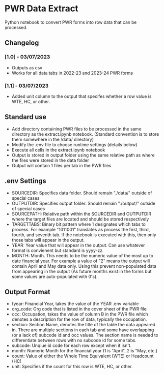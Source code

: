 # PWR Data Extract

Python notebook to convert PWR forms into row data that can be processed.

## Changelog

### [1.0] - 03/07/2023

- Outputs as csv
- Works for all data tabs in 2022-23 and 2023-24 PWR forms

### [1.1] - 03/07/2023

- Added unit column to the output that specifes whether a row value is WTE, HC, or other.

## Standard use

- Add directory containing PWR files to be processed in the same directory as the extract.ipynb notebook. (Standard convention is to store them somewhere in the /data/ directory)
- Modify the .env file to choose runtime settings (details below)
- Execute all cells in the extract.ipynb notebook
- Output is stored in output folder using the same relative path as where the files were stored in the data folder
- Output will contain 1 files per tab in the PWR files

## .env Settings

- SOURCEDIR: Specifies data folder. Should remain "./data/" outside of special cases
- OUTPUTDIR: Specifies output folder. Should remain "./output/" outside of special cases
- SOURCEPATH: Relative path within the SOURCEDIR and OUTPUTDIR where the target files are located and should be stored respectively
- TARGETTABS: Binary bit pattern where 1 designates which tabs to process. For example "1011001" translates as process the first, third, fourth, and seventh tab. If the notebook is executed with this, then only those tabs will appear in the output.
- YEAR: Year value that will appear in the output. Can use whatever format is convienent but standard is yyyy-zz.
- MONTH: Month. This needs to be the numeric value of the most up to date financial year. For example a value of "2" means the output will contain April and May data only. Using this prevent non-populated data from appearing in the output (As future months exist in the forms but some values are auto-populated with 0's).

## Output Format
- fyear: Financial Year, takes the value of the YEAR .env variable
- org_code: Org code that is listed in the cover sheet of the PWR file
- occ: Occupation, takes the value of column B in the PWR file which denotes a description for the row of data, typically the occupation.
- section: Section Name, denotes the title of the table the data appeared in. There are multiple sections in each tab and some have overlapping (or a lack of) subcode id and occ values. The section name is needed to differentiate between rows with no subcode id for some tabs.
- subcode: Unqiue id code for each row except when it isn't.
- month: Numeric Month for the financial year (1 is "April", 2 is "May, etc.)
- count: Value of either the Whole Time Equivalent (WTE) or Headcount (HC)
- unit: Specifies if the count for this row is WTE, HC, or other.